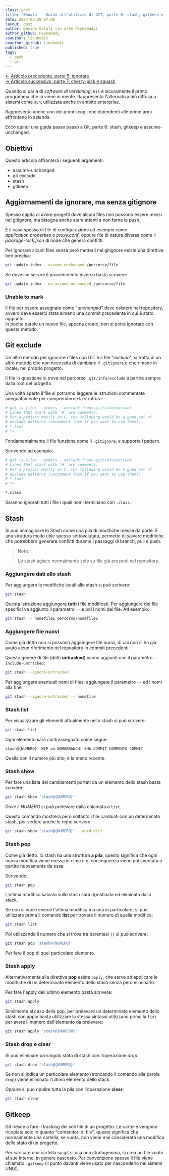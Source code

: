 ```yaml
---
class: post
title: "#howto -  Guida all'utilizzo di GIT, parte 6: stash, gitkeep e assume-unchanged"
date: 2024-03-29 07:00
layout: post
author: Davide Galati (in arte PsykeDady)
author_github: PsykeDady
coauthor: linuhubit
coauthor_github: linuhubit
published: true
tags:
  - bash
  - git
---
```


[&larr; Articolo precedente, parte 5: ignorare](https://linuxhub.it/articles/howto-git-pt5/)  
[&rarr; Articolo successivo, parte 7: cherry-pick e squash](https://linuxhub.it/articles/howto-git-pt6/)  

Quando si parla di *software di versioning*, `Git` è sicuramente il primo programma che ci viene in mente. Rappresenta l'alternativa più diffusa a sistemi come `svn`, utilizzata anche in ambito enterprise.

Rappresenta anche uno dei primi scogli che dipendenti alle prime armi affrontano in azienda.

Ecco quindi una guida passo passo a Git, parte 6: stash, gitkeep e assume-unchanged.

## Obiettivi

Questo articolo affronterà i seguenti argomenti:

- assume-unchanged
- git exclude
- stash
- gitkeep

## Aggiornamenti da ignorare, ma senza gitignore

Spesso capita di avere progetti dove alcuni files non possono essere messi nel gitignore, ma bisogna anche stare attenti a non farne la push.

È il caso spesso di file di configurazione ad esempio come *application.properties* o *proxy.conf*, oppure file di natura diversa come il *package-lock.json* di node che genera conflitti.

Per ignorare alcuni files senza però metterli nel gitignore esiste una direttiva ben precisa:

```bash
git update-index --assume-unchanged /percorso/file
```

Se dovesse servire il procedimento inverso basta scrivere:

```bash
git update-index --no-assume-unchanged /percorso/file
```

### Unable to mark

Il file per essere assegnato come "*unchanged*" deve esistere nel repository, ovvero deve esserci stata almeno una commit precedente in cui è stato aggiunto.  
In poche parole un nuovo file, appena creato, non si potrà ignorare con questo metodo.

## Git exclude

Un altro metodo per ignorare i files con GIT è il file "*exclude*", si tratta di un altro metodo che non necessita di cambiare il `.gitignore` e che rimane in locale, nel proprio progetto.

Il file in questione si trova nel percorso `.git/info/exclude` a partire sempre dalla root del progetto.

Una volta aperto il file si potranno leggere le istruzioni commentate adeguatamente per comprenderne la struttura:

```bash
# git ls-files --others --exclude-from=.git/info/exclude
# Lines that start with '#' are comments.
# For a project mostly in C, the following would be a good set of
# exclude patterns (uncomment them if you want to use them):
# *.[oa]
# *~
```

Fondamentalmente il file funziona come il `.gitignore`, e supporta i pattern.

Scrivendo ad esempio:

```bash
# git ls-files --others --exclude-from=.git/info/exclude
# Lines that start with '#' are comments.
# For a project mostly in C, the following would be a good set of
# exclude patterns (uncomment them if you want to use them):
# *.[oa]
# *~

*.class
```

Saranno ignorati tutti i file i quali nomi terminano con `.class`.

## Stash

Si può immaginare lo Stash come una pila di modifiche messe da parte. È una struttura molto utile spesso sottovalutata, permette di salvare modifiche che potrebbero generare conflitti durante i passaggi di branch, pull e push.

> Nota:
>
> Lo stash agisce normalmente solo su file già presenti nel repository.

### Aggiungere dati allo stash

Per aggiungere le modifiche locali allo stash si può scrivere:

```bash
git stash
```

Questa istruzione aggiungerà **tutti** i file modificati. Per aggiungere dei file specifici va aggiunto il parametro `--` e poi i nomi dei file. Ad esempio:

```bash
git stash -- nomefile1 percorso/nomefile2
```

### Aggiungere file nuovi

Come già detto non si possono aggiungere file nuovi, di cui non si ha già avuto alcun riferimento nel repository in commit precedenti.

Questo genere di file (detti **untracked**) vanno aggiunti con il parametro `--include-untracked`:

```bash
git stash --ignore-untracked
```

Per aggiungere eventuali nomi di files, aggiungere il parametro `--` ed i nomi alla fine: 

```bash
git stash --ignore-untracked -- nomefile
```

### Stash list

Per visualizzare gli elementi attualmente nello stash si può scrivere:

```bash
git stash list
```

Ogni elemento sarà contrassegnato come segue:

```plain
stash@{NUMERO}: WIP on NOMEBRANCH: SHA COMMIT COMMENTO COMMIT
```

Quella con il numero più alto, è la meno recente.

### Stash show

Per fare una lista dei cambiamenti portati da un elemento dello stash basta scrivere:

```bash
git stash show 'stash@{NUMERO}'
```

Dove il *NUMERO* si può prelevare dalla chiamata a `list`.

Questo comando mostrerà però soltanto i file cambiati con un determinato stash, per vedere anche le righe scrivere:

```bash
git stash show 'stash@{NUMERO}' --word-diff
```

### Stash pop

Come già detto. lo stash ha una struttura **a pila**, questo significa che ogni nuova modifica viene messa in cima e di conseguenza viene poi svuotata a partire nuovamente da essa.

Scrivendo:

```bash
git stash pop
```

L'ultima modifica salvata sullo stash sarà ripristinata ed eliminata dallo stack.

Se non si vuole invece l'ultima modifica ma una in particolare, si può utilizzare prima il comando **list** per trovare il numero di quella modifica:

```bash
git stash list
```

Poi utilizzando il numero che si trova tra parentesi `{}` si può scrivere:

```bash
git stash pop 'stash@{NUMERO}'
```

Per fare il pop di quel particolare elemento.

### Stash apply

Alternativamente alla direttiva **pop** esiste `apply`, che serve ad applicare le modifiche di un determinato elemento dello stash senza però eliminarlo.

Per fare l'apply dell'ultimo elemento basta scrivere:

```bash
git stash apply
```

Similmente al caso della pop, per prelevare un determinato elemento dello stash con apply basta utilizzare la stessa sintassi utilizzano prima la `list` per avere il numero dell'elemento da prelevare:

```bash
git stash apply 'stash@{NUMERO}'
```

### Stash drop e clear

Si può eliminare un singolo stato di stash con l'operazione *drop*:

```bash
git stash drop 'stash@{NUMERO}'
```

Se non si indica un particolare elemento (troncando il comando alla parola `drop`) viene eliminato l'ultimo elemento dello stack.  

Oppure si può ripulire tutta la pila con l'operazione **clear**:

```bash
git stash clear
```

## Gitkeep

Git riesce a fare il tracking dei soli file di un progetto. Le cartelle vengono ricopiate solo in quanto "contenitori di file", questo significa che normalmente una cartella, se vuota, non viene mai considerata una modifica dello stato di un progetto.

Per caricare una cartella su git si usa uno stratagemma, si crea un file vuoto al suo interno, in genere nascosto. Per convenzione spesso il file viene chiamato `.gitkeep` (il punto davanti viene usato per nasconderlo nei sistemi UNIX).
